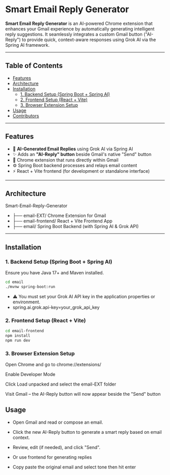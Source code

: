 # Smart Email Reply Generator

**Smart Email Reply Generator** is an AI-powered Chrome extension that enhances your Gmail experience by automatically generating intelligent reply suggestions. It seamlessly integrates a custom Gmail button ("AI-Reply") to provide quick, context-aware responses using Grok AI via the Spring AI framework.

---

## Table of Contents

- [Features](#features)
- [Architecture](#architecture)
- [Installation](#installation)
  - [1. Backend Setup (Spring Boot + Spring AI)](#1-backend-setup-spring-boot--spring-ai)
  - [2. Frontend Setup (React + Vite)](#2-frontend-setup-react--vite)
  - [3. Browser Extension Setup](#3-browser-extension-setup)
- [Usage](#usage)
- [Contributors](#contributors)


---

## Features

- 🧠 **AI-Generated Email Replies** using Grok AI via Spring AI
- ✨ Adds an **"AI-Reply" button** beside Gmail's native "Send" button
- 🧩 Chrome extension that runs directly within Gmail
- ⚙️ Spring Boot backend processes and relays email content
- ⚡ React + Vite frontend (for development or standalone interface)

---

## Architecture
Smart-Email-Reply-Generator

- ├── email-EXT/  Chrome Extension for Gmail
- ├── email-frontend/  React + Vite Frontend App
- ├── email/  Spring Boot Backend (with Spring AI & Grok API)


---

## Installation

### 1. Backend Setup (Spring Boot + Spring AI)

Ensure you have Java 17+ and Maven installed.

```bash
cd email
./mvnw spring-boot:run
```

- ⚠️ You must set your Grok AI API key in the application properties or environment.
- spring.ai.grok.api-key=your_grok_api_key

### 2. Frontend Setup (React + Vite)

```bash
cd email-frontend
npm install
npm run dev
```

### 3. Browser Extension Setup

Open Chrome and go to chrome://extensions/

Enable Developer Mode

Click Load unpacked and select the email-EXT folder

Visit Gmail – the AI-Reply button will now appear beside the "Send" button

## Usage

- Open Gmail and read or compose an email.

- Click the new AI-Reply button to generate a smart reply based on email context.

- Review, edit (if needed), and click "Send".

- Or use frontend for generating replies 

- Copy paste the original email and select tone then hit enter 
